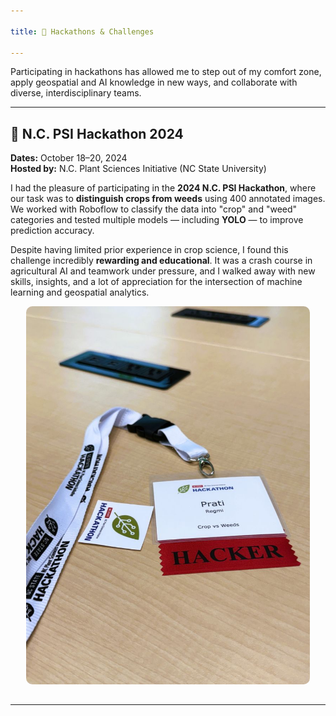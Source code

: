 ```yaml
---

title: 🧠 Hackathons & Challenges

---
```



Participating in hackathons has allowed me to step out of my comfort zone, apply geospatial and AI knowledge in new ways, and collaborate with diverse, interdisciplinary teams.

---

## 🌾 N.C. PSI Hackathon 2024  
**Dates:** October 18–20, 2024  
**Hosted by:** N.C. Plant Sciences Initiative (NC State University)

I had the pleasure of participating in the **2024 N.C. PSI Hackathon**, where our task was to **distinguish crops from weeds** using 400 annotated images. We worked with Roboflow to classify the data into "crop" and "weed" categories and tested multiple models — including **YOLO** — to improve prediction accuracy.

Despite having limited prior experience in crop science, I found this challenge incredibly **rewarding and educational**. It was a crash course in agricultural AI and teamwork under pressure, and I walked away with new skills, insights, and a lot of appreciation for the intersection of machine learning and geospatial analytics.

<div style="text-align: center;">
  <img src="/assets/img/hackathon.jpg" alt="PSI Hackathon 2024 Team Photo" style="max-width: 90%; border-radius: 10px; margin-bottom: 15px;">
</div>

---
